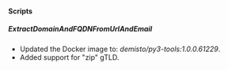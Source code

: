 
#### Scripts

##### ExtractDomainAndFQDNFromUrlAndEmail
- Updated the Docker image to: *demisto/py3-tools:1.0.0.61229*.
- Added support for "zip" gTLD.
